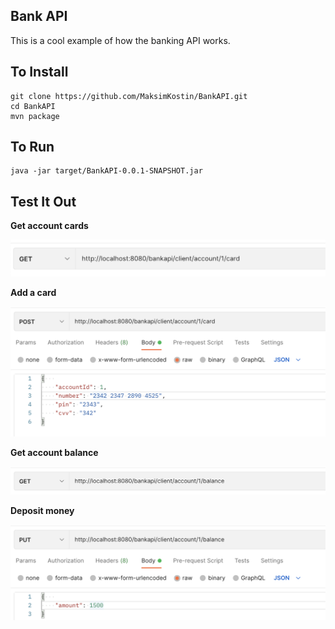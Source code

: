 Bank API
--------

This is a cool example of how the banking API works.

To Install
---------

    git clone https://github.com/MaksimKostin/BankAPI.git
    cd BankAPI
    mvn package

To Run
------

    java -jar target/BankAPI-0.0.1-SNAPSHOT.jar

Test It Out
-----------

**Get account cards**
    
![Иллюстрация к проекту](https://github.com/MaksimKostin/BankAPI/raw/master/screens/indexCard.png)
    
**Add a card**

![Иллюстрация к проекту](https://github.com/MaksimKostin/BankAPI/raw/master/screens/newCard.png)

**Get account balance**

![Иллюстрация к проекту](https://github.com/MaksimKostin/BankAPI/raw/master/screens/showBalance.png)

**Deposit money**

![Иллюстрация к проекту](https://github.com/MaksimKostin/BankAPI/raw/master/screens/depositMoney.png)